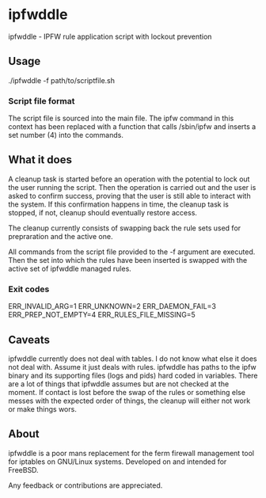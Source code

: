 # ipfwddle
ipfwddle - IPFW rule application script with lockout prevention

## Usage
./ipfwddle -f path/to/scriptfile.sh

### Script file format

The script file is sourced into the main file. The ipfw command in this context has been replaced with a function that calls /sbin/ipfw and inserts a set number (4) into the commands.
## What it does

A cleanup task is started before an operation with the potential to lock out the user running the script.
Then the operation is carried out and the user is asked to confirm success, proving that the user is still
able to interact with the system.
If this confirmation happens in time, the cleanup task is stopped, if not, cleanup should eventually restore access.

The cleanup currently consists of swapping back the rule sets used for prepraration and the active one.


All commands from the script file provided to the -f argument are executed.
Then the set into which the rules have been inserted is swapped with the active set of ipfwddle managed rules.

### Exit codes
ERR\_INVALID\_ARG=1
ERR\_UNKNOWN=2
ERR\_DAEMON\_FAIL=3
ERR\_PREP\_NOT\_EMPTY=4
ERR\_RULES\_FILE\_MISSING=5


## Caveats

ipfwddle currently does not deal with tables.
I do not know what else it does not deal with. Assume it just deals with rules.
ipfwddle has paths to the ipfw binary and its supporting files (logs and pids) hard coded in variables.
There are a lot of things that ipfwddle assumes but are not checked at the moment.
If contact is lost before the swap of the rules or something else messes with the expected order of things, the cleanup will either not work or make things wors.
## About
ipfwddle is a poor mans replacement for the ferm firewall management tool for iptables on GNU/Linux systems.
Developed on and intended for FreeBSD.


Any feedback or contributions are appreciated.
